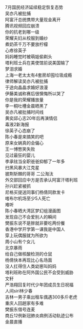 7月国民经济延续稳定恢复态势  
吴亦凡被批捕  
阿富汗总统携带大量现金离开  
腾讯视频回应崩溃  
你的抗老到哪一级  
荣耀夫妇从校服到婚纱  
煮奶茶千万不要放柠檬  
心疼徐英子  
妈妈睡觉时被萌娃偷剃头  
塔利班士兵在美使馆前说美国输了  
梦泪求婚  
上海一老太太有4套房却囤垃圾成瘾  
律师解读吴亦凡被批捕  
于途向晶晶求婚好浪漫  
伊藤美诚称赛后很懊悔所以哭了  
你是我的荣耀播放量  
李一桐吐槽金晨晒黑了  
吴亦凡被批捕时间线  
黄奕邱心志20年后再演情侣  
毒液2新海报  
徐英子心态崩了  
陈小春是来搞笑的吧  
原来女娲真的会偏心  
王一博憋笑失败  
见过最狂的婴儿  
李承铉当全职爸爸抑郁了一年多  
扫黑风暴大江克星  
披荆斩棘的哥哥 二公淘汰  
外交部回应中方是否承认阿富汗塔利班  
孙兴赶紧被抓  
尼格买提送同事们杨倩同款发卡  
喀布尔机场至少5人死亡  
难听  
陈小春晒大湾区梦幻组漫画图  
发现自己不会爱别人的瞬间  
樊振东说不是胖就非要吃两份餐  
香港中学开学第一课我是中国人  
穿上玩偶服就为所欲为  
周小山有个女儿  
北京暴雨  
给自己做核酸检测的仓鼠  
杨倩快本再现比心名场面  
没人扛得住人类幼崽叫妈妈  
塔利班称在阿外国公民不会受到威胁  
文轩  
严浩翔回复时代少年团成员生日祝福  
人间siri林少春  
吉林一男子乘出租车偶遇300多斤老虎  
重庆人回趟家有多难  
樊振东借号连麦  
商丘12例新冠肺炎病例活动轨迹公布  
金晨直播  
